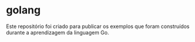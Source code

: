 # golang
Este repositório foi criado para publicar os exemplos que foram construídos durante a aprendizagem da linguagem Go. 
